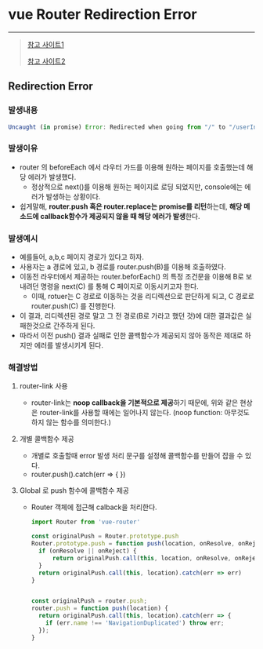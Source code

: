 # vue Router Redirection Error

---

> [참고 사이트1](https://marklee1117.tistory.com/55)
>
> [참고 사이트2](https://playground.naragara.com/2345/)

## Redirection Error

### 발생내용

```js
Uncaught (in promise) Error: Redirected when going from "/" to "/userInfo" via a navigation guard.
```

### 발생이유

- router 의 beforeEach 에서 라우터 가드를 이용해 원하는 페이지를 호출했는데 해당 에러가 발생했다. 
  - 정상적으로 next()를 이용해 원하는 페이지로 로딩 되었지만, console에는 에러가 발생하는 상황이다. 
- 쉽게말해, **router.push 혹은 router.replace는 promise를 리턴**하는데, **해당 메소드에 callback함수가 제공되지 않을 때 해당 에러가 발생**한다.

### 발생예시

- 예를들어, a,b,c 페이지 경로가 있다고 하자. 
- 사용자는 a 경로에 있고, b 경로를 router.push(B)를 이용해 호출하였다. 
- 이동전 라우터에서 제공하는 router.beforEach() 의 특정 조건문을 이용해 B로 보내려던 명령을 next(C) 를 통해 C 페이지로 이동시키고자 한다.  
  - 이때, rotuer는 C 경로로 이동하는 것을 리디렉션으로 판단하게 되고, C 경로로 router.push(C) 를 진행한다. 
- 이 결과, 리디렉션된 경로 말고 그 전 경로(B로 가라고 했던 것)에 대한 결과값은 실패한것으로 간주하게 된다. 
- 따라서 이전 push() 결과 실패로 인한 콜백함수가 제공되지 않아 동작은 제대로 하지만 에러를 발생시키게 된다. 

### 해결방법

1. router-link 사용

   - router-link는 **noop callback을 기본적으로 제공**하기 때문에, 위와 같은 현상은 router-link를 사용할 때에는 일어나지 않는다. 
     (noop function: 아무것도 하지 않는 함수를 의미한다.)

2. 개별 콜백함수 제공 

   - 개별로 호출할때 error 발생 처리 문구를 설정해 콜백함수를 만들어 잡을 수 있다. 
   - router.push().catch(err => { })

3. Global 로 push 함수에 콜백함수 제공 

   - Router 객체에 접근해 calback을 처리한다. 

     ```js
     import Router from 'vue-router'
     
     const originalPush = Router.prototype.push
     Router.prototype.push = function push(location, onResolve, onReject) {
       if (onResolve || onReject) {
           return originalPush.call(this, location, onResolve, onReject)
       }
       return originalPush.call(this, location).catch(err => err)
     }
     
     
     const originalPush = router.push;
     router.push = function push(location) {
       return originalPush.call(this, location).catch(err => {
         if (err.name !== 'NavigationDuplicated') throw err;
       });
     }
     ```

     

